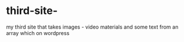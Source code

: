 # third-site-
my third site that takes images - video materials and some text from an array which on wordpress
